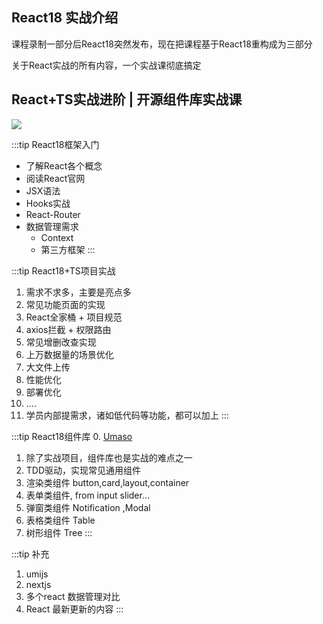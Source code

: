 ## React18 实战介绍

课程录制一部分后React18突然发布，现在把课程基于React18重构成为三部分

关于React实战的所有内容，一个实战课彻底搞定

## React+TS实战进阶 | 开源组件库实战课


![](https://cdn.jsdelivr.net/gh/shengxinjing/static/fullstack/react18.jpg)

:::tip React18框架入门
* 了解React各个概念
* 阅读React官网
* JSX语法
* Hooks实战 
* React-Router
* 数据管理需求
  * Context
  * 第三方框架
:::


:::tip React18+TS项目实战
1. 需求不求多，主要是亮点多
2. 常见功能页面的实现
3. React全家桶 + 项目规范
4. axios拦截 + 权限路由
5. 常见增删改查实现
6. 上万数据量的场景优化
7. 大文件上传
8. 性能优化
9. 部署优化
10. ....
11. 学员内部提需求，诸如低代码等功能，都可以加上
:::

:::tip React18组件库 
0. [Umaso](https://github.com/course-dasheng/umaso)
1. 除了实战项目，组件库也是实战的难点之一
2. TDD驱动，实现常见通用组件
3. 渲染类组件 button,card,layout,container
4. 表单类组件, from input slider...
5. 弹窗类组件 Notification ,Modal
6. 表格类组件 Table
7. 树形组件 Tree
:::

:::tip 补充
1. umijs
2. nextjs
3. 多个react 数据管理对比
4. React 最新更新的内容
:::

